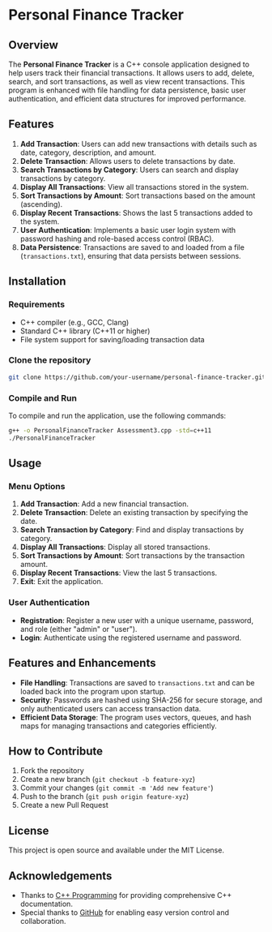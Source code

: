 # Personal Finance Tracker

## Overview

The **Personal Finance Tracker** is a C++ console application designed to help users track their financial transactions. It allows users to add, delete, search, and sort transactions, as well as view recent transactions. This program is enhanced with file handling for data persistence, basic user authentication, and efficient data structures for improved performance.

## Features

1. **Add Transaction**: Users can add new transactions with details such as date, category, description, and amount.
2. **Delete Transaction**: Allows users to delete transactions by date.
3. **Search Transactions by Category**: Users can search and display transactions by category.
4. **Display All Transactions**: View all transactions stored in the system.
5. **Sort Transactions by Amount**: Sort transactions based on the amount (ascending).
6. **Display Recent Transactions**: Shows the last 5 transactions added to the system.
7. **User Authentication**: Implements a basic user login system with password hashing and role-based access control (RBAC).
8. **Data Persistence**: Transactions are saved to and loaded from a file (`transactions.txt`), ensuring that data persists between sessions.

## Installation

### Requirements

* C++ compiler (e.g., GCC, Clang)
* Standard C++ library (C++11 or higher)
* File system support for saving/loading transaction data

### Clone the repository

```bash
git clone https://github.com/your-username/personal-finance-tracker.git
```

### Compile and Run

To compile and run the application, use the following commands:

```bash
g++ -o PersonalFinanceTracker Assessment3.cpp -std=c++11
./PersonalFinanceTracker
```

## Usage

### Menu Options

1. **Add Transaction**: Add a new financial transaction.
2. **Delete Transaction**: Delete an existing transaction by specifying the date.
3. **Search Transaction by Category**: Find and display transactions by category.
4. **Display All Transactions**: Display all stored transactions.
5. **Sort Transactions by Amount**: Sort transactions by the transaction amount.
6. **Display Recent Transactions**: View the last 5 transactions.
7. **Exit**: Exit the application.

### User Authentication

* **Registration**: Register a new user with a unique username, password, and role (either "admin" or "user").
* **Login**: Authenticate using the registered username and password.

## Features and Enhancements

* **File Handling**: Transactions are saved to `transactions.txt` and can be loaded back into the program upon startup.
* **Security**: Passwords are hashed using SHA-256 for secure storage, and only authenticated users can access transaction data.
* **Efficient Data Storage**: The program uses vectors, queues, and hash maps for managing transactions and categories efficiently.

## How to Contribute

1. Fork the repository
2. Create a new branch (`git checkout -b feature-xyz`)
3. Commit your changes (`git commit -m 'Add new feature'`)
4. Push to the branch (`git push origin feature-xyz`)
5. Create a new Pull Request

## License

This project is open source and available under the MIT License.

## Acknowledgements

* Thanks to [C++ Programming](https://www.cplusplus.com) for providing comprehensive C++ documentation.
* Special thanks to [GitHub](https://github.com) for enabling easy version control and collaboration.
